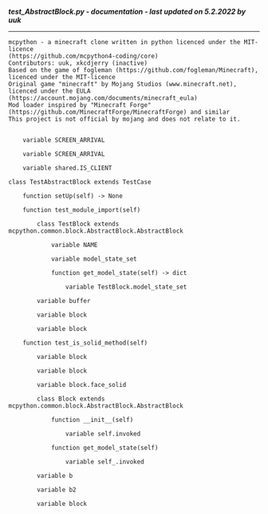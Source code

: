 ***test_AbstractBlock.py - documentation - last updated on 5.2.2022 by uuk***
___

    mcpython - a minecraft clone written in python licenced under the MIT-licence 
    (https://github.com/mcpython4-coding/core)
    Contributors: uuk, xkcdjerry (inactive)
    Based on the game of fogleman (https://github.com/fogleman/Minecraft), licenced under the MIT-licence
    Original game "minecraft" by Mojang Studios (www.minecraft.net), licenced under the EULA
    (https://account.mojang.com/documents/minecraft_eula)
    Mod loader inspired by "Minecraft Forge" (https://github.com/MinecraftForge/MinecraftForge) and similar
    This project is not official by mojang and does not relate to it.


        variable SCREEN_ARRIVAL

        variable SCREEN_ARRIVAL

        variable shared.IS_CLIENT

    class TestAbstractBlock extends TestCase

        function setUp(self) -> None

        function test_module_import(self)

            class TestBlock extends mcpython.common.block.AbstractBlock.AbstractBlock

                variable NAME

                variable model_state_set

                function get_model_state(self) -> dict

                    variable TestBlock.model_state_set

            variable buffer

            variable block

            variable block

        function test_is_solid_method(self)

            variable block

            variable block

            variable block.face_solid

            class Block extends mcpython.common.block.AbstractBlock.AbstractBlock

                function __init__(self)

                    variable self.invoked

                function get_model_state(self)

                    variable self_.invoked

            variable b

            variable b2

            variable block
